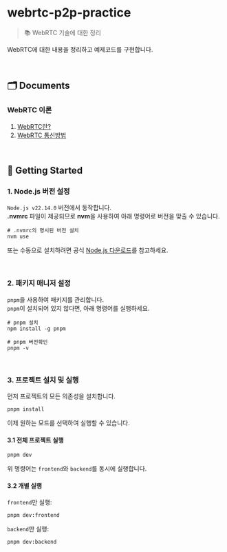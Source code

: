 # webrtc-p2p-practice

> 📚 WebRTC 기술에 대한 정리

WebRTC에 대한 내용을 정리하고 예제코드를 구현합니다.

<br />

## 🗂️ Documents

### WebRTC 이론

1. [WebRTC란?](./__documents__/1-1.webrtc-start.md)
2. [WebRTC 통신방법](./__documents__/1-2.webrtc-connection.md)

<br />

## 🚀 Getting Started

### 1. Node.js 버전 설정

`Node.js v22.14.0` 버전에서 동작합니다.
<br />
**.nvmrc** 파일이 제공되므로 **nvm**을 사용하여 아래 명령어로 버전을 맞출 수 있습니다.

```shell
# .nvmrc의 명시된 버전 설치
nvm use
```

또는 수동으로 설치하려면 공식 [Node.js 다운로드](https://nodejs.org/ko)를 참고하세요.

<br />

### 2. 패키지 매니저 설정

`pnpm`을 사용하여 패키지를 관리합니다.
<br />
`pnpm`이 설치되어 있지 않다면, 아래 명령어를 실행하세요.

```shell
# pnpm 설치
npm install -g pnpm

# pnpm 버전확인
pnpm -v
```

<br />

### 3. 프로젝트 설치 및 실행

먼저 프로젝트의 모든 의존성을 설치합니다.

```shell
pnpm install
```

이제 원하는 모드를 선택하여 실행할 수 있습니다.

#### 3.1 전체 프로젝트 실행

```shell
pnpm dev
```

위 명령어는 `frontend`와 `backend`를 동시에 실행합니다.

#### 3.2 개별 실행

`frontend`만 실행:

```shell
pnpm dev:frontend
```

`backend`만 실행:

```shell
pnpm dev:backend
```
